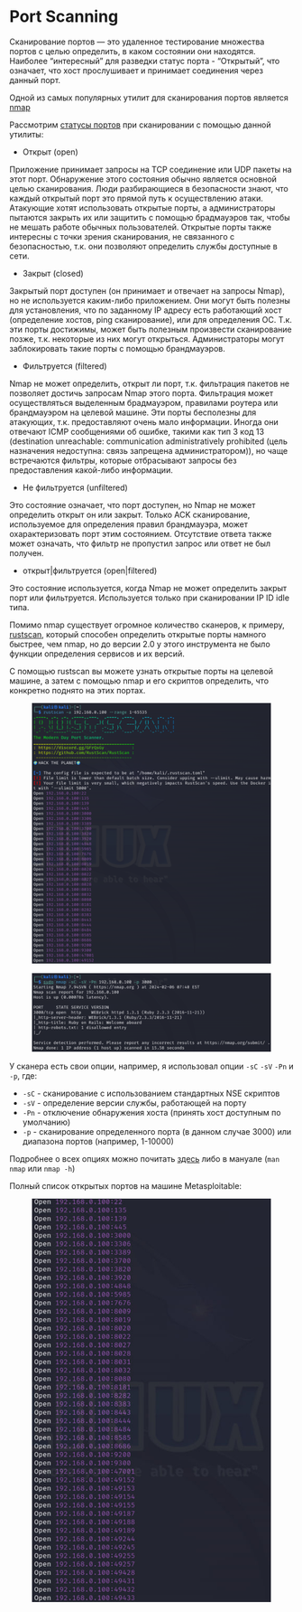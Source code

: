# Port Scanning

Сканирование портов — это удаленное тестирование множества портов с целью определить, в каком состоянии они находятся. Наиболее “интересный” для разведки статус порта - “Открытый”, что означает, что хост прослушивает и принимает соединения через данный порт.

Одной из самых популярных утилит для сканирования портов является [nmap](https://nmap.org/)

Рассмотрим [статусы портов](https://nmap.org/man/ru/man-port-scanning-basics.html) при сканировании с помощью данной утилиты:

* Открыт (open)

Приложение принимает запросы на TCP соединение или UDP пакеты на этот порт. Обнаружение этого состояния обычно является основной целью сканирования. Люди разбирающиеся в безопасности знают, что каждый открытый порт это прямой путь к осуществлению атаки. Атакующие хотят использовать открытые порты, а администраторы пытаются закрыть их или защитить с помощью брадмауэров так, чтобы не мешать работе обычных пользователей. Открытые порты также интересны с точки зрения сканирования, не связанного с безопасностью, т.к. они позволяют определить службы доступные в сети.

* Закрыт (closed)

Закрытый порт доступен (он принимает и отвечает на запросы Nmap), но не используется каким-либо приложением. Они могут быть полезны для установления, что по заданному IP адресу есть работающий хост (определение хостов, ping сканирование), или для определения ОС. Т.к. эти порты достижимы, может быть полезным произвести сканирование позже, т.к. некоторые из них могут открыться. Администраторы могут заблокировать такие порты с помощью брандмауэров.

* Фильтруется (filtered)

Nmap не может определить, открыт ли порт, т.к. фильтрация пакетов не позволяет достичь запросам Nmap этого порта. Фильтрация может осуществляться выделенным брадмауэром, правилами роутера или брандмауэром на целевой машине. Эти порты бесполезны для атакующих, т.к. предоставляют очень мало информации. Иногда они отвечают ICMP сообщениями об ошибке, такими как тип 3 код 13 (destination unreachable: communication administratively prohibited (цель назначения недоступна: связь запрещена администратором)), но чаще встречаются фильтры, которые отбрасывают запросы без предоставления какой-либо информации.

* Не фильтруется (unfiltered)

Это состояние означает, что порт доступен, но Nmap не может определить открыт он или закрыт. Только ACK сканирование, используемое для определения правил брандмауэра, может охарактеризовать порт этим состоянием. Отсутствие ответа также может означать, что фильтр не пропустил запрос или ответ не был получен.

* открыт|фильтруется (open|filtered)

Это состояние используется, когда Nmap не может определить закрыт порт или фильтруется. Используется только при сканировании IP ID idle типа.

Помимо nmap существует огромное количество сканеров, к примеру, [rustscan](https://github.com/RustScan/RustScan), который способен определить открытые порты намного быстрее, чем nmap, но до версии 2.0 у этого инструмента не было функции определения сервисов и их версий.

С помощью rustscan вы можете узнать открытые порты на целевой машине, а затем с помощью nmap и его скриптов определить, что конкретно поднято на этих портах.

<figure><img src="../.gitbook/assets/image (4).png" alt=""><figcaption></figcaption></figure>

<figure><img src="../.gitbook/assets/image (5).png" alt=""><figcaption></figcaption></figure>

У сканера есть свои опции, например, я использовал опции `-sC` `-sV` `-Pn` и `-p`, где:

* `-sC` - сканирование с использованием стандартных NSE скриптов
* `-sV` - определение версии службы, работающей на порту
* `-Pn` - отключение обнаружения хоста (принять хост доступным по умолчанию)
* `-p` - сканирование определенного порта (в данном случае 3000) или диапазона портов (например, 1-10000)

Подробнее о всех опциях можно почитать [здесь](https://nmap.org/book/output-formats-commandline-flags.html) либо в мануале (`man nmap` или `nmap -h`)

Полный список открытых портов на машине Metasploitable:

<figure><img src="../.gitbook/assets/image (6).png" alt=""><figcaption></figcaption></figure>
